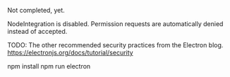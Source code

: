 Not completed, yet.

NodeIntegration is disabled.
Permission requests are automatically denied instead of accepted.

TODO: The other recommended security practices from the Electron blog.
https://electronjs.org/docs/tutorial/security


npm install
npm run electron